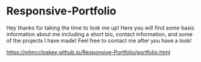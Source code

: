 # Responsive-Portfolio

Hey thanks for taking the time to look me up! Here you will find some basic information about me including a short bio, contact information, and some of the projects I have made! Feel free to contact me after you have a look!

https://mlmccloskey.github.io/Responsive-Portfolio/portfolio.html
